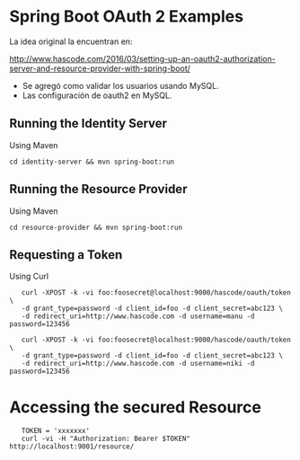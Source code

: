 # Spring Boot OAuth 2 Examples



La idea original la encuentran en:

http://www.hascode.com/2016/03/setting-up-an-oauth2-authorization-server-and-resource-provider-with-spring-boot/

- Se agregó como validar los usuarios usando MySQL.
- Las configuración de oauth2 en MySQL.


## Running the Identity Server

Using Maven

```
cd identity-server && mvn spring-boot:run
```

## Running the Resource Provider

Using Maven

```
cd resource-provider && mvn spring-boot:run
```

## Requesting a Token

Using Curl

```
   curl -XPOST -k -vi foo:foosecret@localhost:9000/hascode/oauth/token \
   -d grant_type=password -d client_id=foo -d client_secret=abc123 \
   -d redirect_uri=http://www.hascode.com -d username=manu -d password=123456
```

```
   curl -XPOST -k -vi foo:foosecret@localhost:9000/hascode/oauth/token \
   -d grant_type=password -d client_id=foo -d client_secret=abc123 \
   -d redirect_uri=http://www.hascode.com -d username=niki -d password=123456
```

# Accessing the secured Resource

```
   TOKEN = 'xxxxxxx'
   curl -vi -H "Authorization: Bearer $TOKEN" http://localhost:9001/resource/
```

